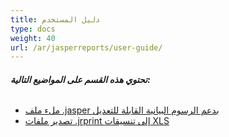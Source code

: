 ```yaml
---
title: دليل المستخدم
type: docs
weight: 40
url: /ar/jasperreports/user-guide/
---
```


###### **تحتوي هذه القسم على المواضيع التالية:** 
- [ملء ملف .jasper بدعم الرسوم البيانية القابلة للتعديل](/cells/ar/jasperreports/filling-a-jasper-file-with-editable-chart-support/)
- [تصدير ملفات .jrprint إلى تنسيقات XLS](/cells/ar/jasperreports/exporting-jrprint-files-to-xls-formats/)
